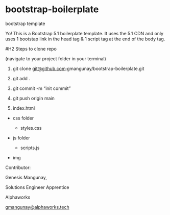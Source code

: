 # bootstrap-boilerplate
bootstrap template

Yo! This is a Bootstrap 5.1 boilerplate template. It uses the 5.1 CDN and only uses 1 bootstap link in the head tag & 1 script tag at the end of the body tag.

#H2 Steps to clone repo

(navigate to your project folder in your terminal)

1. git clone git@github.com:gmangunay/bootstrap-boilerplate.git

2. git add .

3. git commit -m “init commit”

4. git push origin main

1. index.html

- css folder

    - styles.css

- js folder

    - scripts.js

- img 

Contributor:

Genesis Mangunay,

Solutions Engineer Apprentice

Alphaworks

gmangunay@alphaworks.tech